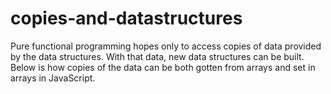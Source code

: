 # copies-and-datastructures
Pure functional programming hopes only to access copies of data provided by the data structures. With that data, new data structures can be built. Below is how copies of the data can be both gotten from arrays and set in arrays in JavaScript.
